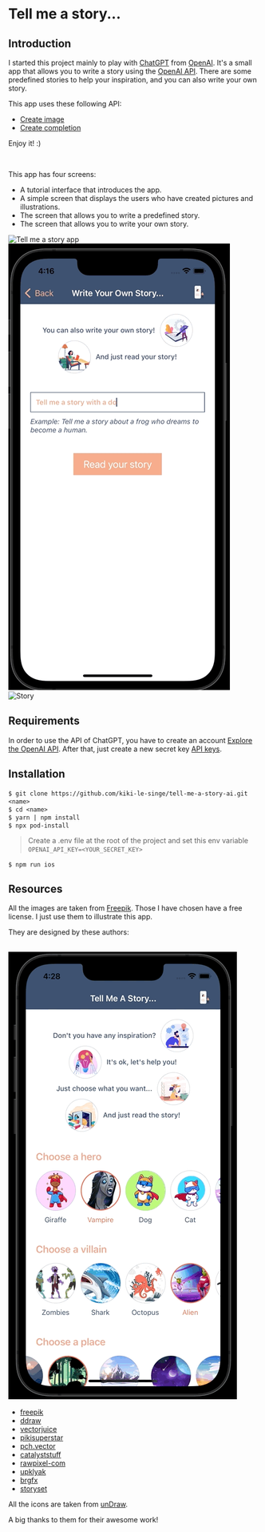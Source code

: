 # Tell me a story...

## Introduction

I started this project mainly to play with [ChatGPT](https://chat.openai.com/) from [OpenAI](https://openai.com/). It's a small app that allows you to write a story using the [OpenAI API](https://platform.openai.com/docs/api-reference). There are some predefined stories to help your inspiration, and you can also write your own story.

This app uses these following API:

- [Create image](https://platform.openai.com/docs/api-reference/images/create)
- [Create completion](https://platform.openai.com/docs/api-reference/completions/create)

Enjoy it! :)

<br />

This app has four screens:

- A tutorial interface that introduces the app.
- A simple screen that displays the users who have created pictures and illustrations.
- The screen that allows you to write a predefined story.
- The screen that allows you to write your own story.

<img src="./docs/app.gif" alt="Tell me a story app" />

<br />

<img src="./docs/own-story.gif" alt="Own Story" />

<br />

<img src="./docs/story.gif" alt="Story" />

<br />

## Requirements

In order to use the API of ChatGPT, you have to create an account [Explore the OpenAI API](https://platform.openai.com/overview). After that, just create a new secret key [API keys](https://platform.openai.com/account/api-keys).

## Installation

```shell
$ git clone https://github.com/kiki-le-singe/tell-me-a-story-ai.git <name>
$ cd <name>
$ yarn | npm install
$ npx pod-install
```

> Create a .env file at the root of the project and set this env variable `OPENAI_API_KEY=<YOUR_SECRET_KEY>`

```shell
$ npm run ios
```

## Resources

All the images are taken from [Freepik](http://www.freepik.com). Those I have chosen have a free license. I just use them to illustrate this app.

They are designed by these authors:

<br />

<img src="./docs/authors.gif" alt="authors" />

<br />

- [freepik](https://www.freepik.com/author/freepik)
- [ddraw](https://www.freepik.com/author/ddraw)
- [vectorjuice](https://www.freepik.com/author/vectorjuice)
- [pikisuperstar](https://www.freepik.com/author/pikisuperstar)
- [pch.vector](https://www.freepik.com/author/pch-vector)
- [catalyststuff](https://www.freepik.com/author/catalyststuff)
- [rawpixel-com](https://www.freepik.com/author/rawpixel-com)
- [upklyak](https://www.freepik.com/author/upklyak)
- [brgfx](https://www.freepik.com/author/brgfx)
- [storyset](https://www.freepik.com/author/stories)

All the icons are taken from [unDraw](https://undraw.co/).

A big thanks to them for their awesome work!
